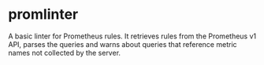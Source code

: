 # promlinter

A basic linter for Prometheus rules. It retrieves rules from the Prometheus v1
API, parses the queries and warns about queries that reference metric names not
collected by the server.
